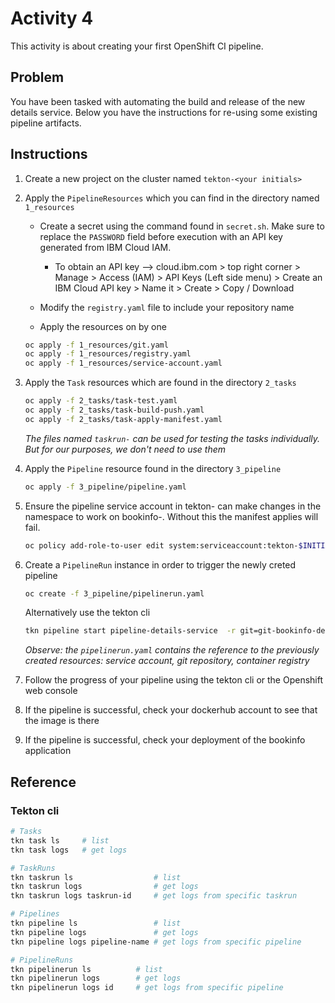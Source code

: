 # Activity 4

This activity is about creating your first OpenShift CI pipeline.

## Problem

You have been tasked with automating the build and release of the new details service. Below you have the instructions for re-using some existing pipeline artifacts.

## Instructions

1. Create a new project on the cluster named `tekton-<your initials>`

2. Apply the `PipelineResources` which you can find in the directory named `1_resources`
   - Create a secret using the command found in `secret.sh`. Make sure to replace the `PASSWORD` field before execution with an API key generated from IBM Cloud IAM.
     - To obtain an API key --> cloud.ibm.com > top right corner > Manage > Access (IAM) > API Keys (Left side menu) > Create an IBM Cloud API key > Name it > Create > Copy / Download
   - Modify the `registry.yaml` file to include your repository name

   - Apply the resources on by one

   ```bash
   oc apply -f 1_resources/git.yaml                 
   oc apply -f 1_resources/registry.yaml
   oc apply -f 1_resources/service-account.yaml
   ```

3. Apply the `Task` resources which are found in the directory `2_tasks`

    ```bash
   oc apply -f 2_tasks/task-test.yaml
   oc apply -f 2_tasks/task-build-push.yaml
   oc apply -f 2_tasks/task-apply-manifest.yaml
   ```

    *The files named `taskrun-` can be used for testing the tasks individually. But for our purposes, we don't need to use them*

4. Apply the `Pipeline` resource found in the directory `3_pipeline`

    ```bash
   oc apply -f 3_pipeline/pipeline.yaml
   ```

5. Ensure the pipeline service account in tekton-<id> can make changes in the namespace to work on bookinfo-<id>. Without this the manifest applies will fail.

    ```bash
   oc policy add-role-to-user edit system:serviceaccount:tekton-$INITIALS:pipeline -n bookinfo-$INITIALS
    ```


6. Create a `PipelineRun` instance in order to trigger the newly creted pipeline

    ```bash
   oc create -f 3_pipeline/pipelinerun.yaml
   ```
   Alternatively use the tekton cli
   ```bash
   tkn pipeline start pipeline-details-service  -r git=git-bookinfo-details  -r image=registry-bookinfo-details  -p  TARGET_DIRECTORY=activity3 -p NAMESPACE=bookinfo-jb
   ```

   *Observe: the `pipelinerun.yaml` contains the reference to the previously created resources: service account, git repository, container registry*

7. Follow the progress of your pipeline using the tekton cli or the Openshift web console

8. If the pipeline is successful, check your dockerhub account to see that the image is there

9. If the pipeline is successful, check your deployment of the bookinfo application 


## Reference

### Tekton cli

```bash
# Tasks
tkn task ls     # list
tkn task logs   # get logs

# TaskRuns
tkn taskrun ls                  # list
tkn taskrun logs                # get logs
tkn taskrun logs taskrun-id     # get logs from specific taskrun

# Pipelines
tkn pipeline ls                 # list
tkn pipeline logs               # get logs
tkn pipeline logs pipeline-name # get logs from specific pipeline

# PipelineRuns
tkn pipelinerun ls          # list
tkn pipelinerun logs        # get logs
tkn pipelinerun logs id     # get logs from specific pipeline
```


